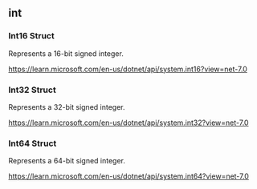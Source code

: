 ## int

### Int16 Struct
Represents a 16-bit signed integer.

https://learn.microsoft.com/en-us/dotnet/api/system.int16?view=net-7.0


### Int32 Struct
Represents a 32-bit signed integer.

https://learn.microsoft.com/en-us/dotnet/api/system.int32?view=net-7.0


### Int64 Struct
Represents a 64-bit signed integer.

https://learn.microsoft.com/en-us/dotnet/api/system.int64?view=net-7.0






